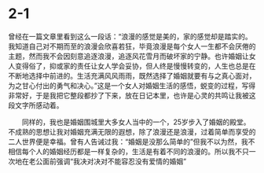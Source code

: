 # 2-1

曾经在一篇文章里看到这么一段话：“浪漫的感觉是美的，家的感觉却是踏实的。我知道自己对不期而至的浪漫会欣喜若狂，毕竟浪漫是每个女人一生都不会厌倦的主题，然而我不会因刻意追逐浪漫，追逐风花雪月而破坏家的宁静。也许婚姻让女人变得俗了，抑或家的责任让女人学会妥协，但人终是慢慢转变的，人生也总是在不断地选择中前进的。生活充满风风雨雨，既然选择了婚姻就要有与之真心面对，为之甘心付出的勇气和决心。”这是一个女人对婚姻生活的感悟，蜕变的过程，写得非常好，于是我把它整段都抄了下来，放在日记本里，也许是心灵的共鸣让我被这段文字所感动着。

　　同样的，我也是婚姻围城里大多女人当中的一个，25岁步入了婚姻的殿堂。不成熟的思想让我对婚姻充满无限的遐想，除了浪漫还是浪漫，过着简单而享受的二人世界便是幸福。曾有人告诫过我：“婚姻是没那么简单的”但我不以为然，我不相信每个人的婚姻经历都是一样复杂的，生活是有着不同的浪漫的。所以我不只一次地在老公面前强调“我决对决对不能容忍没有爱情的婚姻”
